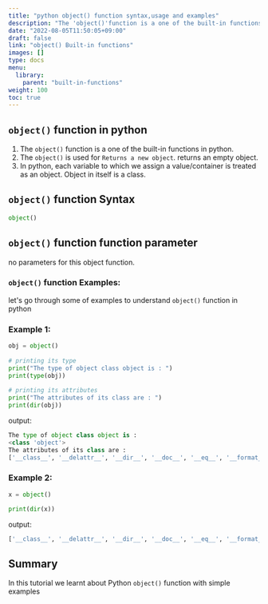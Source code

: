 ```yaml
---
title: "python object() function syntax,usage and examples"
description: "The 'object()'function is a one of the built-in functions in python"
date: "2022-08-05T11:50:05+09:00"
draft: false
link: "object() Built-in functions"
images: []
type: docs
menu:
  library:
    parent: "built-in-functions"
weight: 100
toc: true
---
```


## `object()` function in python

1. The `object()` function is a one of the built-in functions in python.
2. The `object()` is used for	`Returns a new object`. returns an empty object.
3. In python, each variable to which we assign a value/container is treated as an object. Object in itself is a class.

## `object()` function Syntax

```python
object()
```
## `object()` function function parameter

no parameters for this object function.

### `object()` function Examples:

let's go through some of examples to understand `object()` function in python

### Example 1:

```python
obj = object()
 
# printing its type
print("The type of object class object is : ")
print(type(obj))
 
# printing its attributes
print("The attributes of its class are : ")
print(dir(obj))
```
output:

```python
The type of object class object is :
<class 'object'>
The attributes of its class are :
['__class__', '__delattr__', '__dir__', '__doc__', '__eq__', '__format__', '__ge__', '__getattribute__', '__gt__', '__hash__', '__init__', '__init_subclass__', '__le__', '__lt__', '__ne__', '__new__', '__reduce__', '__reduce_ex__', '__repr__', '__setattr__', '__sizeof__', '__str__', '__subclasshook__']
```

###  Example 2:

```python
x = object()

print(dir(x))
```
output:

```python
['__class__', '__delattr__', '__dir__', '__doc__', '__eq__', '__format__', '__ge__', '__getattribute__', '__gt__', '__hash__', '__init__', '__init_subclass__', '__le__', '__lt__', '__ne__', '__new__', '__reduce__', '__reduce_ex__', '__repr__', '__setattr__', '__sizeof__', '__str__', '__subclasshook__']
```

## Summary
In this tutorial we learnt about Python `object()` function with simple examples


